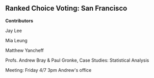 ## Ranked Choice Voting: San Francisco

**Contributors**

Jay Lee

Mia Leung 

Matthew Yancheff

Profs. Andrew Bray & Paul Gronke, Case Studies: Statistical Analysis

Meeting: Friday 4/7 3pm Andrew's office